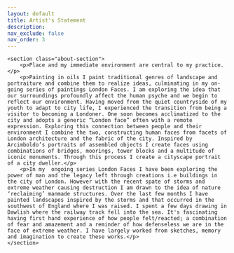 ```yaml
---
layout: default
title: Artist's Statement
description: 
nav_exclude: false
nav_order: 3
---
```


<div class="about-container">
    <section class="about-header">
    </section>
    
    <section class="about-section">
        <p>Place and my immediate environment are central to my practice.</p>
        <p>Painting in oils I paint traditional genres of landscape and portraiture and combine them to realize ideas, culminating in my on-going series of paintings London Faces. I am exploring the idea that our surroundings profoundly affect the human psyche and we begin to reflect our environment. Having moved from the quiet countryside of my youth to adapt to city life, I experienced the transition from being a visitor to becoming a Londoner. One soon becomes acclimatized to the city and adopts a generic “London face” often with a remote expression. Exploring this connection between people and their environment I combine the two, constructing human faces from facets of London architecture and the fabric of the city. Inspired by Arcimboldo’s portraits of assembled objects I create faces using combinations of bridges, moorings, tower blocks and a multitude of iconic monuments. Through this process I create a cityscape portrait of a city dweller.</p>
        <p>In my  ongoing series London Faces I have been exploring the power of man and the legacy left through creations i.e buildings in the city of London. However with the recent spate of storms and extreme weather causing destruction I am drawn to the idea of nature ‘reclaiming’ manmade structures. Over the last few months I have painted landscapes inspired by the storms and that occurred in the southwest of England where I was raised. I spent a few days drawing in Dawlish where the railway track fell into the sea. It's fascinating having first hand experience of how people felt/reacted; a combination of fear and amazement and a reminder of how defenseless we are in the face of extreme weather. I have largely worked from sketches, memory and imagination to create these works.</p>
    </section>
</div>
